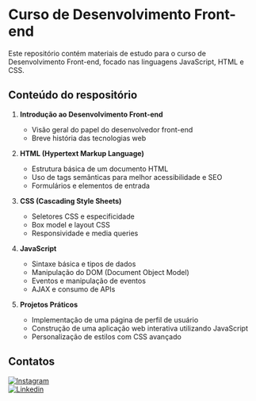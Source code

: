 # Curso de Desenvolvimento Front-end

Este repositório contém materiais de estudo para o curso de Desenvolvimento Front-end, focado nas linguagens JavaScript, HTML e CSS.

## Conteúdo do respositório

1. **Introdução ao Desenvolvimento Front-end**
   - Visão geral do papel do desenvolvedor front-end
   - Breve história das tecnologias web

2. **HTML (Hypertext Markup Language)**
   - Estrutura básica de um documento HTML
   - Uso de tags semânticas para melhor acessibilidade e SEO
   - Formulários e elementos de entrada

3. **CSS (Cascading Style Sheets)**
   - Seletores CSS e especificidade
   - Box model e layout CSS
   - Responsividade e media queries

4. **JavaScript**
   - Sintaxe básica e tipos de dados
   - Manipulação do DOM (Document Object Model)
   - Eventos e manipulação de eventos
   - AJAX e consumo de APIs

5. **Projetos Práticos**
   - Implementação de uma página de perfil de usuário
   - Construção de uma aplicação web interativa utilizando JavaScript
   - Personalização de estilos com CSS avançado

## Contatos

[![Instagram](https://img.shields.io/badge/Instagram-E4405F?style=for-the-badge&logo=instagram&logoColor=white)](https://www.instagram.com/lucas.beraldii/)  
[![Linkedin](https://img.shields.io/badge/LinkedIn-0077B5?style=for-the-badge&logo=linkedin&logoColor=white)](https://www.linkedin.com/in/lucas-beraldi-b632a614b/)